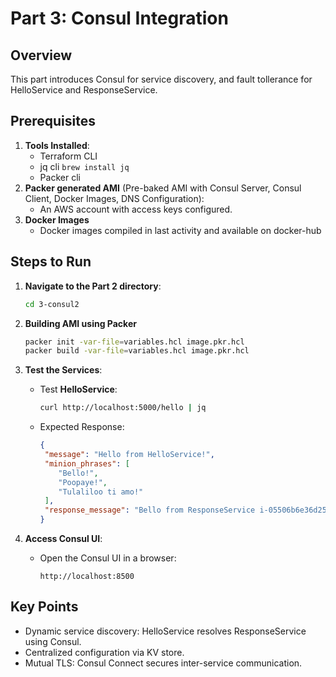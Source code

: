 
# Part 3: Consul Integration

## Overview
This part introduces Consul for service discovery, and fault tollerance for HelloService and ResponseService.

## Prerequisites
1. **Tools Installed**:
   - Terraform CLI
   - jq cli `brew install jq`
   - Packer cli
2. **Packer generated AMI** (Pre-baked AMI with Consul Server, Consul Client, Docker Images, DNS Configuration):
   - An AWS account with access keys configured.
3. **Docker Images**
   - Docker images compiled in last activity and available on docker-hub

## Steps to Run

1. **Navigate to the Part 2 directory**:
   ```bash
   cd 3-consul2
   ```

2. **Building AMI using Packer**
   ```bash
   packer init -var-file=variables.hcl image.pkr.hcl
   packer build -var-file=variables.hcl image.pkr.hcl
   ```

4. **Test the Services**:
   - Test **HelloService**:
     ```bash
     curl http://localhost:5000/hello | jq
     ```
   - Expected Response:
     ```json
     {
      "message": "Hello from HelloService!",
      "minion_phrases": [
         "Bello!",
         "Poopaye!",
         "Tulaliloo ti amo!"
      ],
      "response_message": "Bello from ResponseService i-05506b6e36d25223a!"
     }
     ```

5. **Access Consul UI**:
   - Open the Consul UI in a browser:
     ```plaintext
     http://localhost:8500
     ```

## Key Points
- Dynamic service discovery: HelloService resolves ResponseService using Consul.
- Centralized configuration via KV store.
- Mutual TLS: Consul Connect secures inter-service communication.
